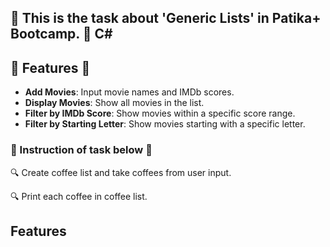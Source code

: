 ## :notebook: This is the task about 'Generic Lists' in Patika+ Bootcamp. :notebook: C#

## :flashlight: Features :flashlight:
- **Add Movies**: Input movie names and IMDb scores.
- **Display Movies**: Show all movies in the list.
- **Filter by IMDb Score**: Show movies within a specific score range.
- **Filter by Starting Letter**: Show movies starting with a specific letter.


###  :page_with_curl: Instruction of task below :page_with_curl: 
:mag: Create coffee list and take coffees from user input.

:mag: Print each coffee in coffee list.

## Features

